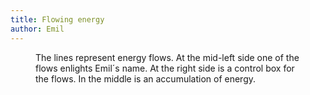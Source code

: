 ```yaml
---
title: Flowing energy
author: Emil
---
```

<figure class="bleed">
<img src="/img/emil-drawing/IMG_1475.jpg" alt="">
<figcaption>The lines represent energy flows. At the mid-left side one of the flows enlights Emil´s name. At the right side is a control box for the flows. In the middle is an accumulation of energy.</figcaption>
</figure>
